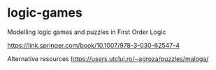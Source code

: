 # logic-games
Modelling logic games and puzzles in First Order Logic

https://link.springer.com/book/10.1007/978-3-030-62547-4

Alternative resources https://users.utcluj.ro/~agroza/puzzles/maloga/
